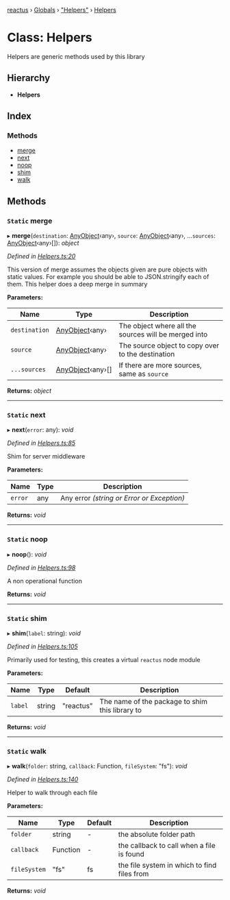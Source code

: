 [reactus](../README.md) › [Globals](../globals.md) › ["Helpers"](../modules/_helpers_.md) › [Helpers](_helpers_.helpers.md)

# Class: Helpers

Helpers are generic methods used by this library

## Hierarchy

* **Helpers**

## Index

### Methods

* [merge](_helpers_.helpers.md#static-merge)
* [next](_helpers_.helpers.md#static-next)
* [noop](_helpers_.helpers.md#static-noop)
* [shim](_helpers_.helpers.md#static-shim)
* [walk](_helpers_.helpers.md#static-walk)

## Methods

### `Static` merge

▸ **merge**(`destination`: [AnyObject](../interfaces/_helpers_.anyobject.md)‹any›, `source`: [AnyObject](../interfaces/_helpers_.anyobject.md)‹any›, ...`sources`: [AnyObject](../interfaces/_helpers_.anyobject.md)‹any›[]): *object*

*Defined in [Helpers.ts:20](https://github.com/Openovate/reactus/blob/519cdb0/src/Helpers.ts#L20)*

This version of merge assumes the objects given are pure objects with
static values. For example you should be able to JSON.stringify each of
them. This helper does a deep merge in summary

**Parameters:**

Name | Type | Description |
------ | ------ | ------ |
`destination` | [AnyObject](../interfaces/_helpers_.anyobject.md)‹any› | The object where all the sources will be merged into |
`source` | [AnyObject](../interfaces/_helpers_.anyobject.md)‹any› | The source object to copy over to the destination |
`...sources` | [AnyObject](../interfaces/_helpers_.anyobject.md)‹any›[] | If there are more sources, same as `source`  |

**Returns:** *object*

___

### `Static` next

▸ **next**(`error`: any): *void*

*Defined in [Helpers.ts:85](https://github.com/Openovate/reactus/blob/519cdb0/src/Helpers.ts#L85)*

Shim for server middleware

**Parameters:**

Name | Type | Description |
------ | ------ | ------ |
`error` | any | Any error *(string or Error or Exception)*  |

**Returns:** *void*

___

### `Static` noop

▸ **noop**(): *void*

*Defined in [Helpers.ts:98](https://github.com/Openovate/reactus/blob/519cdb0/src/Helpers.ts#L98)*

A non operational function

**Returns:** *void*

___

### `Static` shim

▸ **shim**(`label`: string): *void*

*Defined in [Helpers.ts:105](https://github.com/Openovate/reactus/blob/519cdb0/src/Helpers.ts#L105)*

Primarily used for testing, this creates a virtual `reactus` node module

**Parameters:**

Name | Type | Default | Description |
------ | ------ | ------ | ------ |
`label` | string | "reactus" | The name of the package to shim this library to  |

**Returns:** *void*

___

### `Static` walk

▸ **walk**(`folder`: string, `callback`: Function, `fileSystem`: "fs"): *void*

*Defined in [Helpers.ts:140](https://github.com/Openovate/reactus/blob/519cdb0/src/Helpers.ts#L140)*

Helper to walk through each file

**Parameters:**

Name | Type | Default | Description |
------ | ------ | ------ | ------ |
`folder` | string | - | the absolute folder path |
`callback` | Function | - | the callback to call when a file is found |
`fileSystem` | "fs" |  fs | the file system in which to find files from  |

**Returns:** *void*
